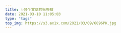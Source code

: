 ```yaml
---
title: ✨各个文章的标签敖
date: 2021-03-10 11:05:03
type: "tags"
top_img: https://s3.ax1x.com/2021/03/09/6896PK.jpg
---
```


